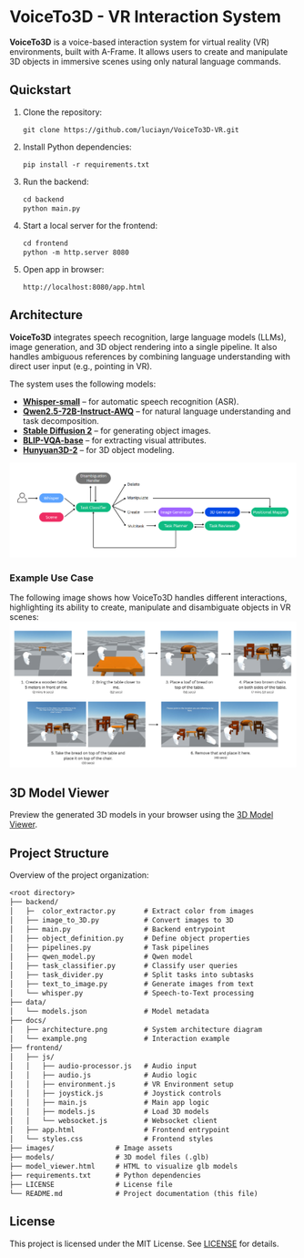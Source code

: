 # VoiceTo3D - VR Interaction System
**VoiceTo3D** is a voice-based interaction system for virtual reality (VR) environments, built with A-Frame. It allows users to create and manipulate 3D objects in immersive scenes using only natural language commands.

## Quickstart
1. Clone the repository:
    ```
    git clone https://github.com/luciayn/VoiceTo3D-VR.git
    ```
2. Install Python dependencies:
    ```
    pip install -r requirements.txt
    ```
3. Run the backend:
    ```
    cd backend
    python main.py
    ```
4. Start a local server for the frontend:
    ```
    cd frontend
    python -m http.server 8080
    ```
5. Open app in browser:
    ```
    http://localhost:8080/app.html
    ```

## Architecture
**VoiceTo3D** integrates speech recognition, large language models (LLMs), image generation, and 3D object rendering into a single pipeline.
It also handles ambiguous references by combining language understanding with direct user input (e.g., pointing in VR).

The system uses the following models:
- **[Whisper-small](https://huggingface.co/openai/whisper-small)** – for automatic speech recognition (ASR).
- **[Qwen2.5-72B-Instruct-AWQ](https://huggingface.co/Qwen/Qwen2.5-72B-Instruct-AWQ)** – for natural language understanding and task decomposition.
- **[Stable Diffusion 2](https://github.com/Stability-AI/stablediffusion)** – for generating object images.
- **[BLIP-VQA-base](https://huggingface.co/Salesforce/blip-vqa-base)** – for extracting visual attributes.
- **[Hunyuan3D-2](https://github.com/Tencent-Hunyuan/Hunyuan3D-2)** – for 3D object modeling.

![System Architecture](docs/architecture.png)

### Example Use Case
The following image shows how VoiceTo3D handles different interactions, highlighting its ability to create, manipulate and disambiguate objects in VR scenes:
![Example](docs/example.png)

## 3D Model Viewer
Preview the generated 3D models in your browser using the [3D Model Viewer](https://luciayn.github.io/VoiceTo3D-VR/model_viewer.html).

## Project Structure
Overview of the project organization:
```
<root directory>
├── backend/
│   ├─  color_extractor.py       # Extract color from images
│   ├── image_to_3D.py           # Convert images to 3D
│   ├── main.py                  # Backend entrypoint
│   ├── object_definition.py     # Define object properties
│   ├── pipelines.py             # Task pipelines
│   ├── qwen_model.py            # Qwen model
│   ├── task_classifier.py       # Classify user queries
│   ├── task_divider.py          # Split tasks into subtasks
│   ├── text_to_image.py         # Generate images from text
│   └── whisper.py               # Speech-to-Text processing
├── data/                    
│   └── models.json              # Model metadata
├── docs/
│   ├── architecture.png         # System architecture diagram
│   └── example.png              # Interaction example
├── frontend/                    
│   ├── js/
│   │   ├── audio-processor.js   # Audio input
│   │   ├── audio.js             # Audio logic
│   │   ├── environment.js       # VR Environment setup
│   │   ├── joystick.js          # Joystick controls
│   │   ├── main.js              # Main app logic
│   │   ├── models.js            # Load 3D models
│   │   └── websocket.js         # Websocket client
│   ├── app.html                 # Frontend entrypoint
│   └── styles.css               # Frontend styles
├── images/               # Image assets
├── models/               # 3D model files (.glb)
├── model_viewer.html     # HTML to visualize glb models
├── requirements.txt      # Python dependencies
├── LICENSE               # License file
└── README.md             # Project documentation (this file)
```

## License
This project is licensed under the MIT License. See [LICENSE](LICENSE) for details.